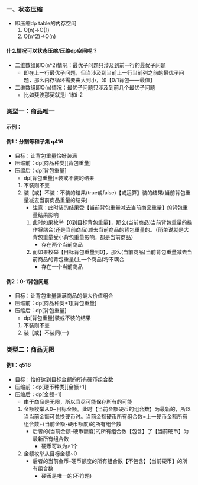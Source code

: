 ### 一、状态压缩
- 即压缩dp table的内存空间
    1. O(n)->O(1)
    2. O(n^2)->O(n)

#### 什么情况可以状态压缩/压缩dp空间呢？
- 二维数组即O(n^2)情况：最优子问题只涉及到前一行的最优子问题
    - 即在上一行最优子问题，但当涉及到当前上一行当前列之前的最优子问题，那么内存循环需要由大到小，如【0/1背包——最值】
- 二维数组即O(n)情况：最优子问题只涉及到前几个最优子问题
    - 比如斐波那契就是i-1和i-2

### 类型一：商品唯一
#### 示例：
#### 例1：分割等和子集 q416
- 目标：让背包重量恰好装满
- 压缩前：dp[商品种类][背包重量]
- 压缩后：dp[背包重量]
    - dp[背包重量]=装或不装的结果
    1. 不装则不变
    2. 装【或】不装：不装的结果(true或false)【或运算】装的结果(当前背包重量减去当前商品重量的结果)
        - 注意：此时装的结果受【当前背包重量减去当前商品重量】的背包重量结果影响
        1. 此时如果枚举【0到目标背包重量】，那么(当前商品)当前背包重量的操作将耦合(还是当前商品)减去当前商品的背包重量的。（简单说就是大背包重量受小背包重量影响，都是当前商品）
            - 存在两个当前商品
        2. 而如果枚举【目标背包重量到0】，那么(当前商品)当前背包重量减去当前商品的背包重量(上一个商品)将不耦合
            - 存在一个当前商品

#### 例2：0-1背包问题
- 目标：让背包重量装满商品的最大价值组合
- 压缩前：dp[商品种类+1][背包重量]
- 压缩后：dp[背包重量]
    - dp[背包重量]装或不装的结果
    1. 不装则不变
    2. 装【或】不装同(一)

### 类型二：商品无限
#### 例1：q518
- 目标：恰好达到目标金额的所有硬币组合数
- 压缩前：dp[硬币种类][金额+1]
- 压缩后：dp[金额+1]
    - 由于商品是无限，所以当尽可能保存所有的可能
    1. 金额枚举从0~目标金额。此时【当前金额硬币的组合数】为最新的，所以当当前金额可兑换硬币时。当前金额硬币所有组合数=上一硬币金额所有组合数+(当前金额-硬币额度)的所有组合数
        - 后者的(当前金额-硬币额度)的所有组合数【包含】了【当前硬币】为最新所有组合数
            - 硬币可以为>1个
    2. 金额枚举从目标金额~0
        - 后者的当前金币-硬币额度的所有组合数【不包含】【当前硬币】的所有组合数
            - 硬币是唯一的(不符题)

